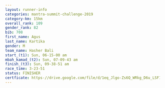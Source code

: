 ```yaml
---
layout: runner-info 
categories: mantra-summit-challenge-2019 
category-km: 15km 
overall_rank: 109
gender_rank: 82
bib: 708
first_name: Agus
last_name: Kartika
gender: M
team_name: Hasher Bali
start_(t1): Sun, 06-15-00 am
mbah_kamad_(t2): Sun, 07-09-43 am
finish_(t3): Sun, 09-38-51 am
race_time: 3-23-51
status: FINISHER
certficate: https-//drive.google.com/file/d/1eq_Jlgo-Zs6Q_WRkg_D6u_LSF1UuFua9/view?usp=sharing
---
```

